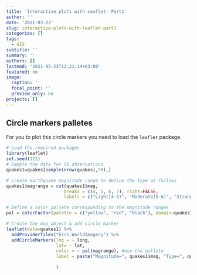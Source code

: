 ```yaml
---
title: 'Interactive plots with Leaflet: Part1'
author: ''
date: '2021-03-23'
slug: interactive-plots-with-leaflet-part1
categories: []
tags:
  - GIS
subtitle: ''
summary: ''
authors: []
lastmod: '2021-03-23T12:21:14+03:00'
featured: no
image:
  caption: ''
  focal_point: ''
  preview_only: no
projects: []
---
```


<script src="{{< blogdown/postref >}}index.en_files/htmlwidgets/htmlwidgets.js"></script>
<script src="{{< blogdown/postref >}}index.en_files/jquery/jquery.min.js"></script>
<link href="{{< blogdown/postref >}}index.en_files/leaflet/leaflet.css" rel="stylesheet" />
<script src="{{< blogdown/postref >}}index.en_files/leaflet/leaflet.js"></script>
<link href="{{< blogdown/postref >}}index.en_files/leafletfix/leafletfix.css" rel="stylesheet" />
<script src="{{< blogdown/postref >}}index.en_files/proj4/proj4.min.js"></script>
<script src="{{< blogdown/postref >}}index.en_files/Proj4Leaflet/proj4leaflet.js"></script>
<link href="{{< blogdown/postref >}}index.en_files/rstudio_leaflet/rstudio_leaflet.css" rel="stylesheet" />
<script src="{{< blogdown/postref >}}index.en_files/leaflet-binding/leaflet.js"></script>
<script src="{{< blogdown/postref >}}index.en_files/leaflet-providers/leaflet-providers_1.9.0.js"></script>
<script src="{{< blogdown/postref >}}index.en_files/leaflet-providers-plugin/leaflet-providers-plugin.js"></script>

## Circle markers palletes

For you to plot this circle markers you need to load the `leaflet` package.

``` r
# Load the required packages
library(leaflet)
set.seed(122)
# Sample the data for 50 observations
quakes1=quakes[sample(nrow(quakes),50),]

# create earthquake magnitude range to define the type as follows 
quakes1$magrange = cut(quakes1$mag, 
                      breaks = c(4, 5, 6, 7), right=FALSE,
                      labels = c("Light[4-5)", "Moderate[5-6)", "Strong[6-7)"))

# Define a color pallete corresponding to the magnitude ranges
pal = colorFactor(palette = c("yellow", "red", "black"), domain=quakes1$magrange)

# Create the map object & add circle marker
leaflet(data=quakes1) %>% 
  addProviderTiles("Esri.WorldImagery") %>% 
  addCircleMarkers(lng = ~ long, 
                   lat= ~ lat, 
                   color = ~ pal(magrange), #use the pallete
                   label = paste("Magnitude=", quakes1$mag, "Type=", quakes1$magrange)

                   )
```

<div id="htmlwidget-1" style="width:672px;height:480px;" class="leaflet html-widget"></div>
<script type="application/json" data-for="htmlwidget-1">{"x":{"options":{"crs":{"crsClass":"L.CRS.EPSG3857","code":null,"proj4def":null,"projectedBounds":null,"options":{}}},"calls":[{"method":"addProviderTiles","args":["Esri.WorldImagery",null,null,{"errorTileUrl":"","noWrap":false,"detectRetina":false}]},{"method":"addCircleMarkers","args":[[-23.6,-18.82,-19.67,-21.3,-13.82,-26.4,-18.49,-19.88,-24.57,-20.02,-20.6,-15.36,-15.77,-15.86,-15.31,-21.85,-11.77,-16.98,-19.22,-17.99,-18.17,-27,-21.75,-24,-22.41,-18.83,-24.09,-11.25,-20.62,-18.56,-14.6,-17.79,-17.4,-16.51,-19.3,-28.56,-22.06,-10.96,-15.43,-18.4,-17.96,-16.65,-18.8,-21.81,-28.1,-35.48,-17.97,-18.92,-20.9,-24.27],[183.99,169.33,182.18,180.92,172.38,181.7,169.04,184.3,178.4,184.09,182.28,186.71,167.01,166.85,186.1,180.89,166.32,185.61,182.54,168.98,181.98,183.88,180.67,182.75,183.99,182.26,179.68,166.36,181.03,169.05,167.4,181.32,181.02,187.1,185.86,183.59,180.6,165.97,186.3,181.77,181.4,185.51,169.21,181.71,182.25,179.9,181.66,169.37,184.28,179.88],10,null,null,{"interactive":true,"className":"","stroke":true,"color":["#FF0000","#FFFF00","#FFFF00","#FFFF00","#FF0000","#FFFF00","#FFFF00","#FFFF00","#FF0000","#FF0000","#FF0000","#FF0000","#FF0000","#FFFF00","#FFFF00","#FFFF00","#FFFF00","#FFFF00","#FFFF00","#FFFF00","#FFFF00","#FFFF00","#FFFF00","#FFFF00","#FF0000","#FFFF00","#FFFF00","#FF0000","#FFFF00","#FFFF00","#FFFF00","#FF0000","#FFFF00","#FFFF00","#FF0000","#FFFF00","#FFFF00","#FFFF00","#FFFF00","#FFFF00","#FFFF00","#FF0000","#FFFF00","#FFFF00","#FFFF00","#FFFF00","#FFFF00","#FF0000","#FF0000","#FFFF00"],"weight":5,"opacity":0.5,"fill":true,"fillColor":["#FF0000","#FFFF00","#FFFF00","#FFFF00","#FF0000","#FFFF00","#FFFF00","#FFFF00","#FF0000","#FF0000","#FF0000","#FF0000","#FF0000","#FFFF00","#FFFF00","#FFFF00","#FFFF00","#FFFF00","#FFFF00","#FFFF00","#FFFF00","#FFFF00","#FFFF00","#FFFF00","#FF0000","#FFFF00","#FFFF00","#FF0000","#FFFF00","#FFFF00","#FFFF00","#FF0000","#FFFF00","#FFFF00","#FF0000","#FFFF00","#FFFF00","#FFFF00","#FFFF00","#FFFF00","#FFFF00","#FF0000","#FFFF00","#FFFF00","#FFFF00","#FFFF00","#FFFF00","#FF0000","#FF0000","#FFFF00"],"fillOpacity":0.2},null,null,null,null,["Magnitude= 5.4 Type= Moderate[5-6)","Magnitude= 4.4 Type= Light[4-5)","Magnitude= 4.3 Type= Light[4-5)","Magnitude= 4.5 Type= Light[4-5)","Magnitude= 5 Type= Moderate[5-6)","Magnitude= 4.5 Type= Light[4-5)","Magnitude= 4.8 Type= Light[4-5)","Magnitude= 4.4 Type= Light[4-5)","Magnitude= 5.6 Type= Moderate[5-6)","Magnitude= 5.3 Type= Moderate[5-6)","Magnitude= 5 Type= Moderate[5-6)","Magnitude= 5.5 Type= Moderate[5-6)","Magnitude= 5.5 Type= Moderate[5-6)","Magnitude= 4.5 Type= Light[4-5)","Magnitude= 4.6 Type= Light[4-5)","Magnitude= 4.6 Type= Light[4-5)","Magnitude= 4.4 Type= Light[4-5)","Magnitude= 4.1 Type= Light[4-5)","Magnitude= 4.1 Type= Light[4-5)","Magnitude= 4.7 Type= Light[4-5)","Magnitude= 4.8 Type= Light[4-5)","Magnitude= 4.9 Type= Light[4-5)","Magnitude= 4.6 Type= Light[4-5)","Magnitude= 4.5 Type= Light[4-5)","Magnitude= 5.2 Type= Moderate[5-6)","Magnitude= 4.3 Type= Light[4-5)","Magnitude= 4.3 Type= Light[4-5)","Magnitude= 5.1 Type= Moderate[5-6)","Magnitude= 4.2 Type= Light[4-5)","Magnitude= 4.9 Type= Light[4-5)","Magnitude= 4.8 Type= Light[4-5)","Magnitude= 5 Type= Moderate[5-6)","Magnitude= 4.4 Type= Light[4-5)","Magnitude= 4.9 Type= Light[4-5)","Magnitude= 5 Type= Moderate[5-6)","Magnitude= 4.4 Type= Light[4-5)","Magnitude= 4 Type= Light[4-5)","Magnitude= 4.9 Type= Light[4-5)","Magnitude= 4.2 Type= Light[4-5)","Magnitude= 4.1 Type= Light[4-5)","Magnitude= 4.3 Type= Light[4-5)","Magnitude= 5 Type= Moderate[5-6)","Magnitude= 4.4 Type= Light[4-5)","Magnitude= 4.2 Type= Light[4-5)","Magnitude= 4.6 Type= Light[4-5)","Magnitude= 4.8 Type= Light[4-5)","Magnitude= 4.1 Type= Light[4-5)","Magnitude= 5.3 Type= Moderate[5-6)","Magnitude= 5.5 Type= Moderate[5-6)","Magnitude= 4.6 Type= Light[4-5)"],{"interactive":false,"permanent":false,"direction":"auto","opacity":1,"offset":[0,0],"textsize":"10px","textOnly":false,"className":"","sticky":true},null]}],"limits":{"lat":[-35.48,-10.96],"lng":[165.97,187.1]}},"evals":[],"jsHooks":[]}</script>
